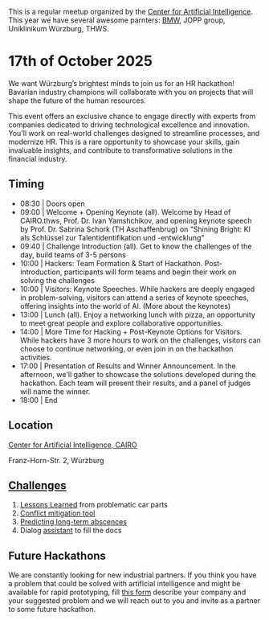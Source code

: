 This is a regular meetup organized by the [Center for Artificial Intelligence](https://www.thws.de/forschung/institute/cairo/). This year we have several awesome parnters: [BMW](https://www.bmwgroup.jobs/de/de/arbeitsbereiche/qualitaetsmanagement.html), JOPP group, Uniklinikum Würzburg, THWS.

# 17th of October 2025

We want Würzburg’s brightest minds to join us for an HR hackathon! Bavarian industry champions will collaborate with you on projects that will shape the future of the human resources.

This event offers an exclusive chance to engage directly with experts from companies dedicated to driving technological excellence and innovation. You'll work on real-world challenges designed to streamline processes, and modernize HR. This is a rare opportunity to showcase your skills, gain invaluable insights, and contribute to transformative solutions in the financial industry.

## Timing  

* 08:30 | Doors open
* 09:00 | Welcome + Opening Keynote (all). Welcome by Head of CAIRO.thws, Prof. Dr. Ivan Yamshchikov, and opening keynote speech by Prof. Dr. Sabrina Schork (TH Aschaffenbrug) on "Shining Bright: KI als Schlüssel zur Talentidentifikation und -entwicklung"
* 09:40 | Challenge Introduction (all). Get to know the challenges of the day, build teams of 3-5 persons
* 10:00 | Hackers: Team Formation & Start of Hackathon. Post-introduction, participants will form teams and begin their work on solving the challenges
* 10:00 | Visitors: Keynote Speeches. While hackers are deeply engaged in problem-solving, visitors can attend a series of keynote speeches, offering insights into the world of AI. (More about the keynotes)
* 13:00 | Lunch (all). Enjoy a networking lunch with pizza, an opportunity to meet great people and explore collaborative opportunities.
* 14:00 | More Time for Hacking + Post-Keynote Options for Visitors. While hackers have 3 more hours to work on the challenges, visitors can choose to continue networking, or even join in on the hackathon activities.
* 17:00 | Presentation of Results and Winner Announcement. In the afternoon, we'll gather to showcase the solutions developed during the hackathon. Each team will present their results, and a panel of judges will name the winner.
* 18:00 | End

## Location

[Center for Artificial Intelligence, CAIRO](https://maps.app.goo.gl/R6jWrfCHYtWgTZyQ8)

Franz-Horn-Str. 2, Würzburg

## [Challenges](https://www.thws.de/forschung/institute/cairothws/hackathon/challenges/)

1. [Lessons Learned](https://github.com/i-yam/hackathon/blob/main/challenge1/I-TO-L.md) from problematic car parts
2. [Conflict mitigation tool](https://github.com/i-yam/hackathon/blob/main/challenge2/conflict-mitigation.md)
3. [Predicting long-term abscences](https://github.com/i-yam/hackathon/blob/main/challenge3/absences.md)
4. Dialog [assistant](https://github.com/i-yam/hackathon/blob/main/challenge4/hspe.md) to fill the docs

## Future Hackathons

We are constantly looking for new industrial partners. If you think you have a problem that could be solved with artificial intelligence and might be available for rapid prototyping, fill [this form](https://forms.gle/WNRBabQK7rs5JiDp9) describe your company and your suggested problem and we will reach out to you and invite as a partner to some future hackathon.
